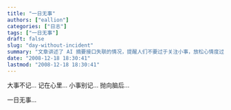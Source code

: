 ```yaml
---
title: "一日无事"
authors: ["eallion"]
categories: ["日志"]
tags: ["一日无事"]
draft: false
slug: "day-without-incident"
summary: "文章讲述了 AI 摘要接口失联的情况，提醒人们不要过于关注小事，放松心情度过平静的一天。"
date: "2008-12-18 18:30:41"
lastmod: "2008-12-18 18:30:41"
---
```


大事不记... 记在心里...
小事别记... 抛向脑后...

一日无事...
